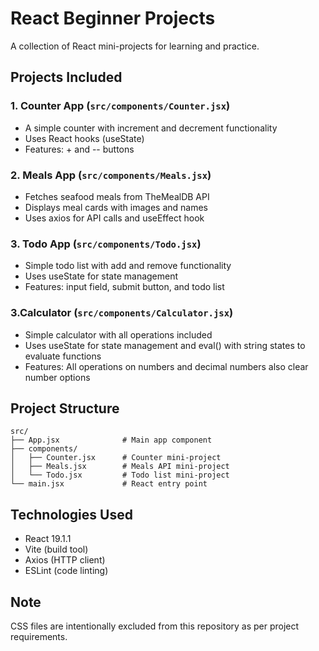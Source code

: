 # React Beginner Projects

A collection of React mini-projects for learning and practice.

## Projects Included

### 1. Counter App (`src/components/Counter.jsx`)
- A simple counter with increment and decrement functionality
- Uses React hooks (useState)
- Features: + and -- buttons

### 2. Meals App (`src/components/Meals.jsx`)
- Fetches seafood meals from TheMealDB API
- Displays meal cards with images and names
- Uses axios for API calls and useEffect hook

### 3. Todo App (`src/components/Todo.jsx`)
- Simple todo list with add and remove functionality
- Uses useState for state management
- Features: input field, submit button, and todo list

### 3.Calculator (`src/components/Calculator.jsx`)
- Simple calculator with all operations included
- Uses useState for state management and eval() with string states to evaluate functions
- Features: All operations on numbers and decimal numbers also clear number options


## Project Structure

```
src/
├── App.jsx              # Main app component
├── components/
│   ├── Counter.jsx      # Counter mini-project
│   ├── Meals.jsx        # Meals API mini-project
│   └── Todo.jsx         # Todo list mini-project
└── main.jsx             # React entry point
```

## Technologies Used

- React 19.1.1
- Vite (build tool)
- Axios (HTTP client)
- ESLint (code linting)

## Note

CSS files are intentionally excluded from this repository as per project requirements.
